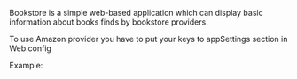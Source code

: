 Bookstore is a simple web-based application which can display basic information about books finds by bookstore providers.

To use Amazon provider you have to put your keys to appSettings section in Web.config

Example:

<appSettings>
  <add key="AmazonApiKey" value="YOUR_API_KEY_HERE"/>
  <add key="AmazonSecret" value="YOUR_SECRET_HERE"/>
  <add key="AmazonAssociateTag" value="YOUR_ASSOCIATETAG_HERE"/>
<appSettings>
